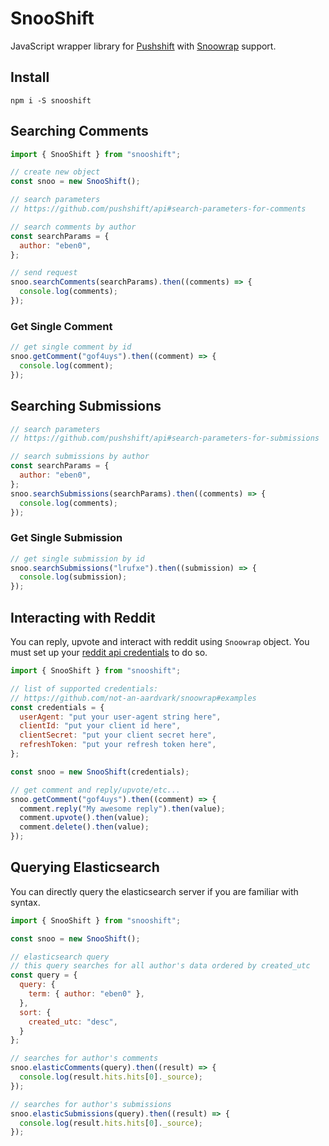 # SnooShift
JavaScript wrapper library for [Pushshift](https://github.com/pushshift/api) with [Snoowrap](https://github.com/not-an-aardvark/snoowrap) support.

## Install
```shell
npm i -S snooshift
```

## Searching Comments

```javascript
import { SnooShift } from "snooshift";

// create new object
const snoo = new SnooShift();

// search parameters
// https://github.com/pushshift/api#search-parameters-for-comments

// search comments by author
const searchParams = {
  author: "eben0",
};

// send request
snoo.searchComments(searchParams).then((comments) => {
  console.log(comments);
});
```

### Get Single Comment
```javascript
// get single comment by id
snoo.getComment("gof4uys").then((comment) => {
  console.log(comment);
});
```

## Searching Submissions
```javascript
// search parameters
// https://github.com/pushshift/api#search-parameters-for-submissions

// search submissions by author
const searchParams = {
  author: "eben0",
};
snoo.searchSubmissions(searchParams).then((comments) => {
  console.log(comments);
});
```

### Get Single Submission
```javascript
// get single submission by id
snoo.searchSubmissions("lrufxe").then((submission) => {
  console.log(submission);
});
```

## Interacting with Reddit
You can reply, upvote and interact with reddit using `Snoowrap` object.
You must set up your [reddit api credentials](https://github.com/not-an-aardvark/snoowrap#examples) to do so.
```javascript
import { SnooShift } from "snooshift";

// list of supported credentials:
// https://github.com/not-an-aardvark/snoowrap#examples
const credentials = {
  userAgent: "put your user-agent string here",
  clientId: "put your client id here",
  clientSecret: "put your client secret here",
  refreshToken: "put your refresh token here",
};

const snoo = new SnooShift(credentials);

// get comment and reply/upvote/etc...
snoo.getComment("gof4uys").then((comment) => {
  comment.reply("My awesome reply").then(value);
  comment.upvote().then(value);
  comment.delete().then(value);
});
```

## Querying Elasticsearch
You can directly query the elasticsearch server if you are familiar with syntax.
```javascript
import { SnooShift } from "snooshift";

const snoo = new SnooShift();

// elasticsearch query
// this query searches for all author's data ordered by created_utc
const query = {
  query: {
    term: { author: "eben0" },
  },
  sort: {
    created_utc: "desc",
  }
};

// searches for author's comments
snoo.elasticComments(query).then((result) => {
  console.log(result.hits.hits[0]._source);
});

// searches for author's submissions
snoo.elasticSubmissions(query).then((result) => {
  console.log(result.hits.hits[0]._source);
});
```
